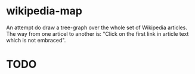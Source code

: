 # wikipedia-map
An attempt do draw a tree-graph over the whole set of Wikipedia articles. The way from one articel to another is: "Click on the first link in article text which is not embraced".
# TODO
